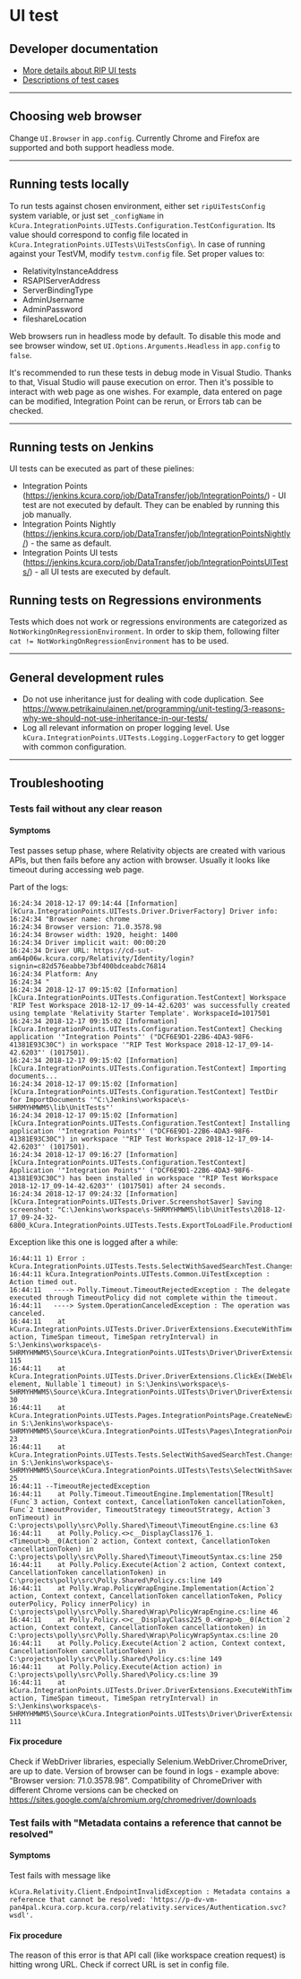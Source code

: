 ﻿# UI test

## Developer documentation

* [More details about RIP UI tests](https://einstein.kcura.com/display/DV/RIP+UI+Tests)
* [Descriptions of test cases](https://einstein.kcura.com/pages/viewpage.action?spaceKey=DV&title=Relativity+to+Relativity)

---

## Choosing web browser

Change `UI.Browser` in `app.config`. Currently Chrome and Firefox are supported and both support headless mode.

---

## Running tests locally

To run tests against chosen environment, either set `ripUiTestsConfig` system variable, or just set `_configName` in `kCura.IntegrationPoints.UITests.Configuration.TestConfiguration`. Its value should correspond to config file located in `kCura.IntegrationPoints.UITests\UiTestsConfig\`.
In case of running against your TestVM, modify `testvm.config` file. Set proper values to:
* RelativityInstanceAddress
* RSAPIServerAddress
* ServerBindingType
* AdminUsername
* AdminPassword
* fileshareLocation

Web browsers run in headless mode by default. To disable this mode and see browser window, set `UI.Options.Arguments.Headless` in `app.config` to `false`.

It's recommended to run these tests in debug mode in Visual Studio. Thanks to that, Visual Studio will pause execution on error. Then it's possible to interact with web page as one wishes. For example, data entered on page can be modified, Integration Point can be rerun, or Errors tab can be checked.

---

## Running tests on Jenkins

UI tests can be executed as part of these pielines:
* Integration Points (https://jenkins.kcura.corp/job/DataTransfer/job/IntegrationPoints/) - UI test are not executed by default. They can be enabled by running this job manually.
* Integration Points Nightly (https://jenkins.kcura.corp/job/DataTransfer/job/IntegrationPointsNightly/) - the same as default.
* Integration Points UI tests (https://jenkins.kcura.corp/job/DataTransfer/job/IntegrationPointsUITests/) - all UI tests are executed by default.

## Running tests on Regressions environments

Tests which does not work or regressions environments are categorized as `NotWorkingOnRegressionEnvironment`. In order to skip them, following filter
`cat != NotWorkingOnRegressionEnvironment` has to be used.

---

## General development rules
* Do not use inheritance just for dealing with code duplication. See https://www.petrikainulainen.net/programming/unit-testing/3-reasons-why-we-should-not-use-inheritance-in-our-tests/
* Log all relevant information on proper logging level. Use `kCura.IntegrationPoints.UITests.Logging.LoggerFactory` to get logger with common configuration.

---

## Troubleshooting

### Tests fail without any clear reason

#### Symptoms

Test passes setup phase, where Relativity objects are created with various APIs, but then fails before any action with browser. Usually it looks like timeout during accessing web page.

Part of the logs:
```
16:24:34 2018-12-17 09:14:44 [Information] [kCura.IntegrationPoints.UITests.Driver.DriverFactory] Driver info:
16:24:34 "Browser name: chrome
16:24:34 Browser version: 71.0.3578.98
16:24:34 Browser width: 1920, height: 1400
16:24:34 Driver implicit wait: 00:00:20
16:24:34 Driver URL: https://cd-sut-am64p06w.kcura.corp/Relativity/Identity/login?signin=c82d576eabbe73bf400bdceabdc76814
16:24:34 Platform: Any
16:24:34 "
16:24:34 2018-12-17 09:15:02 [Information] [kCura.IntegrationPoints.UITests.Configuration.TestContext] Workspace 'RIP Test Workspace 2018-12-17_09-14-42.6203' was successfully created using template 'Relativity Starter Template'. WorkspaceId=1017501
16:24:34 2018-12-17 09:15:02 [Information] [kCura.IntegrationPoints.UITests.Configuration.TestContext] Checking application '"Integration Points"' ("DCF6E9D1-22B6-4DA3-98F6-41381E93C30C") in workspace '"RIP Test Workspace 2018-12-17_09-14-42.6203"' (1017501).
16:24:34 2018-12-17 09:15:02 [Information] [kCura.IntegrationPoints.UITests.Configuration.TestContext] Importing documents...
16:24:34 2018-12-17 09:15:02 [Information] [kCura.IntegrationPoints.UITests.Configuration.TestContext] TestDir for ImportDocuments '"C:\Jenkins\workspace\s-5HRMYHMWM5\lib\UnitTests"'
16:24:34 2018-12-17 09:15:02 [Information] [kCura.IntegrationPoints.UITests.Configuration.TestContext] Installing application '"Integration Points"' ("DCF6E9D1-22B6-4DA3-98F6-41381E93C30C") in workspace '"RIP Test Workspace 2018-12-17_09-14-42.6203"' (1017501).
16:24:34 2018-12-17 09:16:27 [Information] [kCura.IntegrationPoints.UITests.Configuration.TestContext] Application '"Integration Points"' ("DCF6E9D1-22B6-4DA3-98F6-41381E93C30C") has been installed in workspace '"RIP Test Workspace 2018-12-17_09-14-42.6203"' (1017501) after 24 seconds.
16:24:34 2018-12-17 09:24:32 [Information] [kCura.IntegrationPoints.UITests.Driver.ScreenshotSaver] Saving screenshot: "C:\Jenkins\workspace\s-5HRMYHMWM5\lib\UnitTests\2018-12-17_09-24-32-6800_kCura.IntegrationPoints.UITests.Tests.ExportToLoadFile.ProductionExportToLoadFileTests..png"
```

Exception like this one is logged after a while:
```
16:44:11 1) Error : kCura.IntegrationPoints.UITests.Tests.SelectWithSavedSearchTest.ChangesValueWhenSavedSearchIsChosenInDialog
16:44:11 kCura.IntegrationPoints.UITests.Common.UiTestException : Action timed out.
16:44:11   ----> Polly.Timeout.TimeoutRejectedException : The delegate executed through TimeoutPolicy did not complete within the timeout.
16:44:11   ----> System.OperationCanceledException : The operation was canceled.
16:44:11    at kCura.IntegrationPoints.UITests.Driver.DriverExtensions.ExecuteWithTimeout(Action action, TimeSpan timeout, TimeSpan retryInterval) in S:\Jenkins\workspace\s-5HRMYHMWM5\Source\kCura.IntegrationPoints.UITests\Driver\DriverExtensions.cs:line 115
16:44:11    at kCura.IntegrationPoints.UITests.Driver.DriverExtensions.ClickEx(IWebElement element, Nullable`1 timeout) in S:\Jenkins\workspace\s-5HRMYHMWM5\Source\kCura.IntegrationPoints.UITests\Driver\DriverExtensions.cs:line 30
16:44:11    at kCura.IntegrationPoints.UITests.Pages.IntegrationPointsPage.CreateNewExportIntegrationPoint() in S:\Jenkins\workspace\s-5HRMYHMWM5\Source\kCura.IntegrationPoints.UITests\Pages\IntegrationPointsPage.cs:line 23
16:44:11    at kCura.IntegrationPoints.UITests.Tests.SelectWithSavedSearchTest.ChangesValueWhenSavedSearchIsChosenInDialog() in S:\Jenkins\workspace\s-5HRMYHMWM5\Source\kCura.IntegrationPoints.UITests\Tests\SelectWithSavedSearchTest.cs:line 25
16:44:11 --TimeoutRejectedException
16:44:11    at Polly.Timeout.TimeoutEngine.Implementation[TResult](Func`3 action, Context context, CancellationToken cancellationToken, Func`2 timeoutProvider, TimeoutStrategy timeoutStrategy, Action`3 onTimeout) in C:\projects\polly\src\Polly.Shared\Timeout\TimeoutEngine.cs:line 63
16:44:11    at Polly.Policy.<>c__DisplayClass176_1.<Timeout>b__0(Action`2 action, Context context, CancellationToken cancellationToken) in C:\projects\polly\src\Polly.Shared\Timeout\TimeoutSyntax.cs:line 250
16:44:11    at Polly.Policy.Execute(Action`2 action, Context context, CancellationToken cancellationToken) in C:\projects\polly\src\Polly.Shared\Policy.cs:line 149
16:44:11    at Polly.Wrap.PolicyWrapEngine.Implementation(Action`2 action, Context context, CancellationToken cancellationToken, Policy outerPolicy, Policy innerPolicy) in C:\projects\polly\src\Polly.Shared\Wrap\PolicyWrapEngine.cs:line 46
16:44:11    at Polly.Policy.<>c__DisplayClass225_0.<Wrap>b__0(Action`2 action, Context context, CancellationToken cancellationtoken) in C:\projects\polly\src\Polly.Shared\Wrap\PolicyWrapSyntax.cs:line 20
16:44:11    at Polly.Policy.Execute(Action`2 action, Context context, CancellationToken cancellationToken) in C:\projects\polly\src\Polly.Shared\Policy.cs:line 149
16:44:11    at Polly.Policy.Execute(Action action) in C:\projects\polly\src\Polly.Shared\Policy.cs:line 39
16:44:11    at kCura.IntegrationPoints.UITests.Driver.DriverExtensions.ExecuteWithTimeout(Action action, TimeSpan timeout, TimeSpan retryInterval) in S:\Jenkins\workspace\s-5HRMYHMWM5\Source\kCura.IntegrationPoints.UITests\Driver\DriverExtensions.cs:line 111
```


#### Fix procedure

Check if WebDriver libraries, especially Selenium.WebDriver.ChromeDriver, are up to date.
Version of browser can be found in logs - example above: "Browser version: 71.0.3578.98".
Compatibility of ChromeDriver with different Chrome versions can be checked on https://sites.google.com/a/chromium.org/chromedriver/downloads



### Test fails with "Metadata contains a reference that cannot be resolved"

#### Symptoms

Test fails with message like
```
kCura.Relativity.Client.EndpointInvalidException : Metadata contains a reference that cannot be resolved: 'https://p-dv-vm-pan4pal.kcura.corp.kcura.corp/relativity.services/Authentication.svc?wsdl'.
```

#### Fix procedure

The reason of this error is that API call (like workspace creation request) is hitting wrong URL.
Check if correct URL is set in config file.
